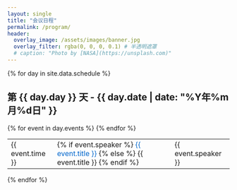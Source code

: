 ```yaml
---
layout: single
title: "会议日程"
permalink: /program/
header:
  overlay_image: /assets/images/banner.jpg
  overlay_filter: rgba(0, 0, 0, 0.1) # 半透明遮罩
  # caption: "Photo by [NASA](https://unsplash.com)"
---
```


<style>
  .abstract-container {
    display: none;
    padding: 10px;
    background-color: #f5f5f5;
    border-radius: 4px;
    margin-top: 5px;
  }
  .abstract-toggle {
    cursor: pointer;
    color: #0066cc;
  }
  .abstract-toggle:hover {
    text-decoration: underline;
  }
</style>

{% for day in site.data.schedule %}

<h2>第 {{ day.day }} 天 - {{ day.date | date: "%Y年%m月%d日" }}</h2>
<table>
  {% for event in day.events %}
  <tr>
    <td>{{ event.time }}</td>
    <td>
      {% if event.speaker %}
        <span class="abstract-toggle" onclick="toggleAbstract('abstract-{{ forloop.parentloop.index }}-{{ forloop.index }}')">
          {{ event.title }}
        </span>
        <div id="abstract-{{ forloop.parentloop.index }}-{{ forloop.index }}" class="abstract-container">
          {{ event.abstract }}
        </div>
      {% else %}
        {{ event.title }}
      {% endif %}
    </td>
    <td>{{ event.speaker }}</td>
  </tr>
  {% endfor %}
</table>
{% endfor %}

<script>
  function toggleAbstract(id) {
    const element = document.getElementById(id);
    if (element) {
      element.style.display = element.style.display === 'none' ? 'block' : 'none';
    }
  }
</script>